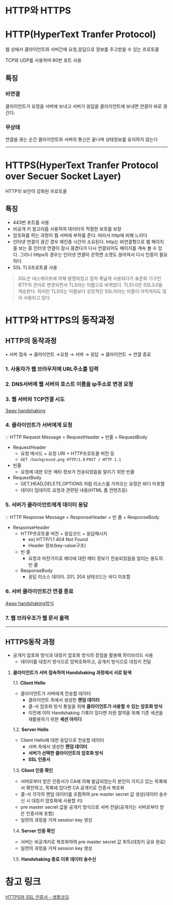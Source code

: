# HTTP와 HTTPS

# HTTP(HyperText Tranfer Protocol)

웹 상에서 클라이언트와 서버간에 요청,응답으로 정보를 주고받을 수 있는 프로토콜

TCP와 UDP를 사용하며 80번 포트 사용

## 특징

### 비연결

클라이언트가 요청을 서버에 보내고 서버가 응답을 클라이언트에 보내면 연결이 바로 끊긴다.

### 무상태

연결을 끊는 순간 클라이언트와 서버의 통신은 끝나며 상태정보를 유지하지 않는다

---

# HTTPS(HyperText Tranfer Protocol over Secuer Socket Layer)

HTTP의 보안이 강화된 프로토콜

## 특징

- 443번 포트를 사용
- 비공개 키 알고리즘 사용하여 데이터의 적절한 보호를 보장
- 암호화를 하는 과정이 웹 서버에 부하를 준다. 따라서 http에 비해 느리다
- 인터넷 연결이 끊긴 경우 재인증 시간이 소요된다. http는 비연결형으로 웹 페이지를 보는 중 인터넷 연결이 잠시 끊겼다가 다시 연결되어도 페이지를 계속 볼 수 있다. 그러나 https의 경우는 인터넷 연결이 끈힉면 소켓도 끊어져서 다시 인증이 필요하다
- SSL TLS프로토콜 사용

> SSL은 네스케이프에 의해 발명되었고 점차 폭넓게 사용되다가 표준화 기구인 IETF의 관리로 변경되면서 TLS라는 이름으로 바뀌었다. TLS1.0은 SSL3.0을 계승한다. 하지만 TLS라는 이름보다 상징적인 SSL이라는 이름이 아직까지도 많이 사용되고 있다
> 

# HTTP와 HTTPS의 동작과정

## HTTP의 동작과정

• 서버 접속 → 클라이언트 →요청 → 서버 → 응답 → 클라이언트 → 연결 종료

### 1. 사용자가 웹 브라우저에 URL주소를 입력

### 2. DNS서버에 웹 서버의 호스트 이름을 ip주소로 변경 요청

### 3. 웹 서버와 TCP연결 시도

[3way handshaking](TCP%20IP%20%E1%84%80%E1%85%B3%E1%84%85%E1%85%B5%E1%84%80%E1%85%A9%20UDP%207c3062a3d44b4123a272faaf4a00cdbd.md)

### 4. 클라이언트가 서버에게 요청

<aside>
💡 HTTP Request Message = RequestHeader + 빈줄 + RequestBody

</aside>

- RequestHeader
    - 요청 메서드 + 요청 URI + HTTP프로토콜 버전 등
    - `GET /background.png HTTP/1.0` `POST / HTTP 1.1`
- 빈줄
    - 요청에 대한 모든 메타 정보가 전송되었음을 알리기 위한 빈줄
- RequestBody
    - GET,HEAD,DELETE,OPTIONS 처럼 리소스를 가져오는 요청은 바디 미포함
    - 데이터 업데이트 요청과 관련된 내용(HTML 폼 컨텐츠등)

### 5. 서버가 클라이언트에게 데이터 응답

<aside>
💡 HTTP Response Message = ResponseHeader + 빈 줄 + ResponseBody

</aside>

- ResponseHeader
    - HTTP프로토콜 버전 + 응답코드 + 응답메시지
        - ex) HTTP/1.1 404 Not Found
        - Header 정보(key-value구조)
    - 빈 줄
        - 요청과 마찬가지로 헤더에 대한 메타 정보가 전송되었음을 알리는 용도의 빈 줄
    - ResponseBody
        - 응답 리소스 데이터. 201, 204 상태코드는 바디 미포함

### 6. 서버 클라이언트간 연결 종료

[4way handshaking방식](TCP%20IP%20%E1%84%80%E1%85%B3%E1%84%85%E1%85%B5%E1%84%80%E1%85%A9%20UDP%207c3062a3d44b4123a272faaf4a00cdbd.md)

### 7. 웹 브라우조가 웹 문서 출력

---

## HTTPS동작 과정

- 공개키 암호화 방식과 대칭키 암호화 방식의 장점을 활용해 하이브리드 사용
    - 데이터를 대칭키 방식으로 암복호화하고, 공개키 방식으로 대칭키 전달
1. **클라이언트가 서버 접속하여 Handshaking 과정에서 서로 탐색**
    
    1.1. **Client Hello**
    
    - 클라이언트가 서버에게 전송할 데이터
        - 클라이언트 측에서 생성한 **랜덤 데이터**
        - 클-서 암호화 방식 통일을 위해 **클라이언트가 사용할 수 있는 암호화 방식**
        - 이전에 이미 Handshaking 기록이 있다면 자원 절약을 위해 기존 세션을 재활용하기 위한 **세션 아이디**
    
    1.2. **Server Hello**
    
    - Client Hello에 대한 응답으로 전송할 데이터
        - 서버 측에서 생성한 **랜덤 데이터**
        - **서버가 선택한 클라이언트의 암호화 방식**
        - **SSL 인증서**
    
    1.3. **Client 인증 확인**
    
    - 서버로부터 받은 인증서가 CA에 의해 발급되었는지 본인이 가지고 있는 목록에서 확인하고, 목록에 있다면 CA 공개키로 인증서 복호화
    - 클-서 각각의 랜덤 데이터를 조합하여 pre master secret 값 생성(데이터 송수신 시 대칭키 암호화에 사용할 키)
    - pre master secret 값을 공개키 방식으로 서버 전달(공개키는 서버로부터 받은 인증서에 포함)
    - 일련의 과정을 거쳐 session key 생성
    
    1.4. **Server 인증 확인**
    
    - 서버는 비공개키로 복호화하여 pre master secret 값 취득(대칭키 공유 완료)
    - 일련의 과정을 거쳐 session key 생성
    
    1.5. **Handshaking 종료 이후 데이터 송수신**
    

# 참고 링크

[HTTPS와 SSL 인증서 - 생활코딩](https://opentutorials.org/course/228/4894)